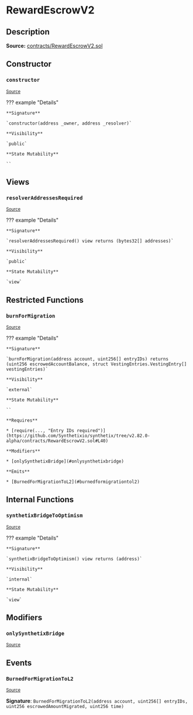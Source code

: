 # RewardEscrowV2

## Description

**Source:** [contracts/RewardEscrowV2.sol](https://github.com/Synthetixio/synthetix/tree/v2.82.0-alpha/contracts/RewardEscrowV2.sol)

## Constructor

### `constructor`

<sub>[Source](https://github.com/Synthetixio/synthetix/tree/v2.82.0-alpha/contracts/RewardEscrowV2.sol#L18)</sub>

??? example "Details"

    **Signature**

    `constructor(address _owner, address _resolver)`

    **Visibility**

    `public`

    **State Mutability**

    ``

## Views

### `resolverAddressesRequired`

<sub>[Source](https://github.com/Synthetixio/synthetix/tree/v2.82.0-alpha/contracts/RewardEscrowV2.sol#L22)</sub>

??? example "Details"

    **Signature**

    `resolverAddressesRequired() view returns (bytes32[] addresses)`

    **Visibility**

    `public`

    **State Mutability**

    `view`

## Restricted Functions

### `burnForMigration`

<sub>[Source](https://github.com/Synthetixio/synthetix/tree/v2.82.0-alpha/contracts/RewardEscrowV2.sol#L35)</sub>

??? example "Details"

    **Signature**

    `burnForMigration(address account, uint256[] entryIDs) returns (uint256 escrowedAccountBalance, struct VestingEntries.VestingEntry[] vestingEntries)`

    **Visibility**

    `external`

    **State Mutability**

    ``

    **Requires**

    * [require(..., "Entry IDs required")](https://github.com/Synthetixio/synthetix/tree/v2.82.0-alpha/contracts/RewardEscrowV2.sol#L40)

    **Modifiers**

    * [onlySynthetixBridge](#onlysynthetixbridge)

    **Emits**

    * [BurnedForMigrationToL2](#burnedformigrationtol2)

## Internal Functions

### `synthetixBridgeToOptimism`

<sub>[Source](https://github.com/Synthetixio/synthetix/tree/v2.82.0-alpha/contracts/RewardEscrowV2.sol#L29)</sub>

??? example "Details"

    **Signature**

    `synthetixBridgeToOptimism() view returns (address)`

    **Visibility**

    `internal`

    **State Mutability**

    `view`

## Modifiers

### `onlySynthetixBridge`

<sub>[Source](https://github.com/Synthetixio/synthetix/tree/v2.82.0-alpha/contracts/RewardEscrowV2.sol#L75)</sub>

## Events

### `BurnedForMigrationToL2`

<sub>[Source](https://github.com/Synthetixio/synthetix/tree/v2.82.0-alpha/contracts/RewardEscrowV2.sol#L81)</sub>

**Signature**: `BurnedForMigrationToL2(address account, uint256[] entryIDs, uint256 escrowedAmountMigrated, uint256 time)`
